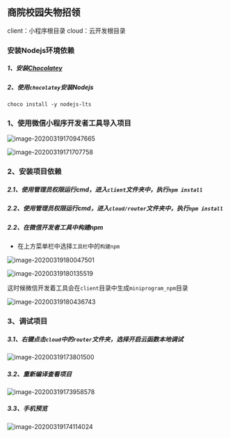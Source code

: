 ## 商院校园失物招领

client：小程序根目录
cloud：云开发根目录

### 安装Nodejs环境依赖

##### 1、安装[Chocolatey](https://chocolatey.org/install)
##### 2、使用`chocolatey`安装Nodejs

```
choco install -y nodejs-lts
```


### 1、使用微信小程序开发者工具导入项目

![image-20200319170947665](./screenshot/image-20200319170947665.png)

 ![image-20200319171707758](./screenshot/image-20200319171707758.png)

### 2、安装项目依赖

##### 2.1、使用管理员权限运行cmd，进入`client`文件夹中，执行`npm install`
##### 2.2、使用管理员权限运行cmd，进入`cloud/router`文件夹中，执行`npm install`

##### 2.2、在微信开发者工具中构建npm

- 在上方菜单栏中选择`工具栏`中的`构建npm`

![image-20200319180047501](./screenshot/image-20200319180047501.png)

![image-20200319180135519](./screenshot/image-20200319180135519.png)

这时候微信开发着工具会在`client`目录中生成`miniprogram_npm`目录

![image-20200319180436743](./screenshot/image-20200319180436743.png)


### 3、调试项目

##### 3.1、右键点击`cloud`中的`router`文件夹，选择开启云函数本地调试

![image-20200319173801500](./screenshot/image-20200319173801500.png)

##### 3.2、重新编译查看项目

![image-20200319173958578](./screenshot/image-20200319173958578.png)

##### 3.3、手机预览

![image-20200319174114024](./screenshot/image-20200319174114024.png)

